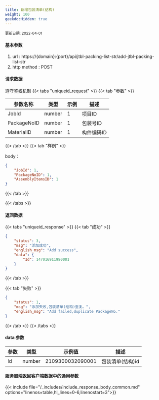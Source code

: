 ```yaml
---
title: 新增包装清单(结构)
weight: 100
geekdocHidden: true
---
```


<small>更新日期: 2022-04-01</small>

#### 基本参数
1. url : https://{domain}:{port}/api/jtbl-packing-list-str/add-jtbl-packing-list-str
2. http method : POST

#### 请求数据
遵守[鉴权机制](/auth/)
{{< tabs "uniqueid_request" >}}
{{< tab "参数" >}} 

|  参数名称   |  类型 |  示例 |  描述 |
|  ----  | ----  | ----  | ----  |
|  JobId  | number  | 1  | 项目ID |
|  PackageNoID  | number  |  1 | 包装号ID |
|  MaterialID  | number  |  1 | 构件编码ID | 

	 
{{< /tab >}}
{{< tab "样例" >}}


body： 

```json
{
    "JobId": 1,
    "PackageNoID": 1,
    "AssemblyItemsID": 1
}
```
{{< /tab >}}

{{< /tabs >}}


#### 返回数据


{{< tabs "uniqueid_response" >}}
{{< tab "成功" >}} 
```json
{
    "status": 3,
    "msg": "添加成功",
    "english_msg": "Add success",
    "data": {
        "Id": 147016911980001
    }
}
```   
{{< /tab >}}

{{< tab "失败" >}}
```json
{
    "status": 1,
    "msg": "添加失败,包装清单(结构)重复。",
    "english_msg": "Add failed,duplicate PackageNo."
}
```
{{< /tab >}}
{{< /tabs >}}
#### data 参数

|  参数   |  类型 |  示例值 |  描述 |
|  ----  | ----  | ----  |----  |
|  Id  | number  | 2109300032090001  | 包装清单(结构)id  |

#### 服务器端返回客户端数据中的通用参数

{{< include file="/_includes/include_response_body_common.md"  options="linenos=table,hl_lines=0-6,linenostart=3">}}
